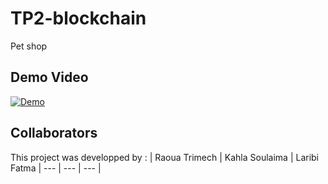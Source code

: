 # TP2-blockchain
Pet shop
## Demo Video
[![Demo]()]()
## Collaborators
This project was developped by :
| Raoua Trimech | Kahla Soulaima | Laribi Fatma 
| --- | --- | --- |
